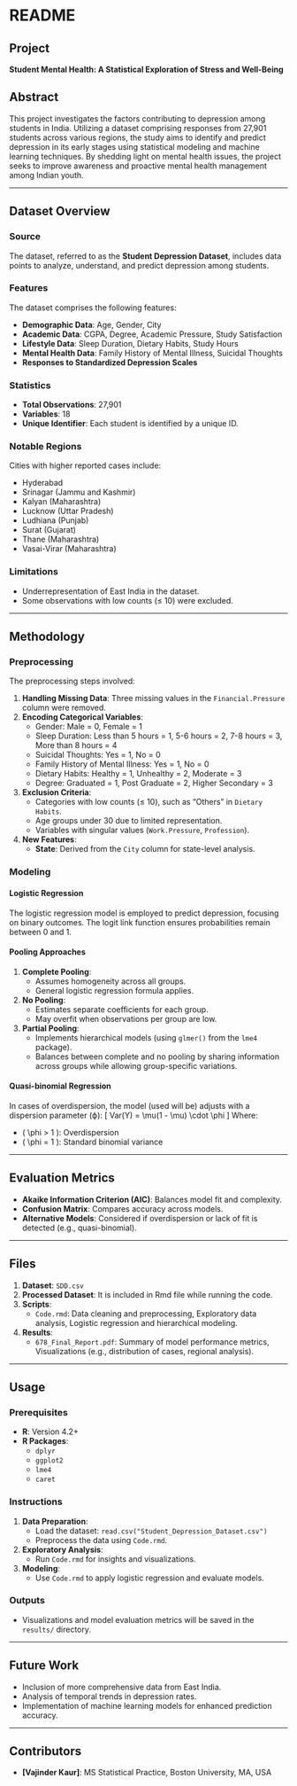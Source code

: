 # README

## Project 
**Student Mental Health: A Statistical Exploration of Stress
 and Well-Being**

## Abstract
This project investigates the factors contributing to depression among students in India. Utilizing a dataset comprising responses from 27,901 students across various regions, the study aims to identify and predict depression in its early stages using statistical modeling and machine learning techniques. By shedding light on mental health issues, the project seeks to improve awareness and proactive mental health management among Indian youth.

---

## Dataset Overview

### Source
The dataset, referred to as the **Student Depression Dataset**, includes data points to analyze, understand, and predict depression among students.

### Features
The dataset comprises the following features:
- **Demographic Data**: Age, Gender, City
- **Academic Data**: CGPA, Degree, Academic Pressure, Study Satisfaction
- **Lifestyle Data**: Sleep Duration, Dietary Habits, Study Hours
- **Mental Health Data**: Family History of Mental Illness, Suicidal Thoughts
- **Responses to Standardized Depression Scales**

### Statistics
- **Total Observations**: 27,901
- **Variables**: 18
- **Unique Identifier**: Each student is identified by a unique ID.

### Notable Regions
Cities with higher reported cases include:
- Hyderabad
- Srinagar (Jammu and Kashmir)
- Kalyan (Maharashtra)
- Lucknow (Uttar Pradesh)
- Ludhiana (Punjab)
- Surat (Gujarat)
- Thane (Maharashtra)
- Vasai-Virar (Maharashtra)

### Limitations
- Underrepresentation of East India in the dataset.
- Some observations with low counts (≤ 10) were excluded.

---

## Methodology

### Preprocessing
The preprocessing steps involved:
1. **Handling Missing Data**: Three missing values in the `Financial.Pressure` column were removed.
2. **Encoding Categorical Variables**:
   - Gender: Male = 0, Female = 1
   - Sleep Duration: Less than 5 hours = 1, 5-6 hours = 2, 7-8 hours = 3, More than 8 hours = 4
   - Suicidal Thoughts: Yes = 1, No = 0
   - Family History of Mental Illness: Yes = 1, No = 0
   - Dietary Habits: Healthy = 1, Unhealthy = 2, Moderate = 3
   - Degree: Graduated = 1, Post Graduate = 2, Higher Secondary = 3
3. **Exclusion Criteria**:
   - Categories with low counts (≤ 10), such as “Others” in `Dietary Habits`.
   - Age groups under 30 due to limited representation.
   - Variables with singular values (`Work.Pressure`, `Profession`).
4. **New Features**:
   - **State**: Derived from the `City` column for state-level analysis.

### Modeling
#### Logistic Regression
The logistic regression model is employed to predict depression, focusing on binary outcomes. The logit link function ensures probabilities remain between 0 and 1.

#### Pooling Approaches
1. **Complete Pooling**:
   - Assumes homogeneity across all groups.
   - General logistic regression formula applies.
2. **No Pooling**:
   - Estimates separate coefficients for each group.
   - May overfit when observations per group are low.
3. **Partial Pooling**:
   - Implements hierarchical models (using `glmer()` from the `lme4` package).
   - Balances between complete and no pooling by sharing information across groups while allowing group-specific variations.

#### Quasi-binomial Regression
In cases of overdispersion, the model (used will be) adjusts with a dispersion parameter (ϕ):
\[
Var(Y) = \mu(1 - \mu) \cdot \phi
\]
Where:
- \( \phi > 1 \): Overdispersion
- \( \phi = 1 \): Standard binomial variance

---

## Evaluation Metrics
- **Akaike Information Criterion (AIC)**: Balances model fit and complexity.
- **Confusion Matrix**: Compares accuracy across models.
- **Alternative Models**: Considered if overdispersion or lack of fit is detected (e.g., quasi-binomial).

---

## Files
1. **Dataset**: `SDD.csv`
2. **Processed Dataset**: It is included in Rmd file while running the code.
3. **Scripts**:
   - `Code.rmd`: Data cleaning and preprocessing, Exploratory data analysis, Logistic regression and hierarchical modeling.
4. **Results**:
   - `678_Final_Report.pdf`: Summary of model performance metrics, Visualizations (e.g., distribution of cases, regional analysis).
---

## Usage

### Prerequisites
- **R**: Version 4.2+
- **R Packages**:
  - `dplyr`
  - `ggplot2`
  - `lme4`
  - `caret`

### Instructions
1. **Data Preparation**:
   - Load the dataset: `read.csv("Student_Depression_Dataset.csv")`
   - Preprocess the data using `Code.rmd`.
2. **Exploratory Analysis**:
   - Run `Code.rmd` for insights and visualizations.
3. **Modeling**:
   - Use `Code.rmd` to apply logistic regression and evaluate models.

### Outputs
- Visualizations and model evaluation metrics will be saved in the `results/` directory.

---

## Future Work
- Inclusion of more comprehensive data from East India.
- Analysis of temporal trends in depression rates.
- Implementation of machine learning models for enhanced prediction accuracy.

---

## Contributors
- **[Vajinder Kaur]**: MS Statistical Practice, Boston University, MA, USA



